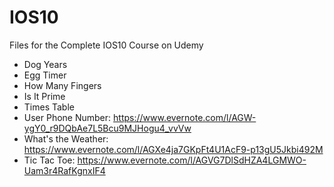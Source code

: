 # IOS10
Files for the Complete IOS10 Course on Udemy
* Dog Years
* Egg Timer
* How Many Fingers
* Is It Prime
* Times Table
* User Phone Number: https://www.evernote.com/l/AGW-ygY0_r9DQbAe7L5Bcu9MJHogu4_vvVw
* What's the Weather: https://www.evernote.com/l/AGXe4ja7GKpFt4U1AcF9-p13gU5Jkbi492M
* Tic Tac Toe: https://www.evernote.com/l/AGVG7DlSdHZA4LGMWO-Uam3r4RafKgnxIF4

